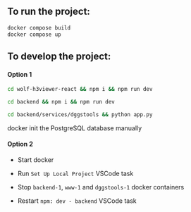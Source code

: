 ## To run the project:

```bash
docker compose build
docker compose up
```


## To develop the project:

#### Option 1

```bash
cd wolf-h3viewer-react && npm i && npm run dev

cd backend && npm i && npm run dev

cd backend/services/dggstools && python app.py
```

docker init the PostgreSQL database manually

#### Option 2

 - Start docker

 - Run `Set Up Local Project` VSCode task

 - Stop `backend-1`, `www-1` and `dggstools-1` docker containers
 
 - Restart `npm: dev - backend` VSCode task